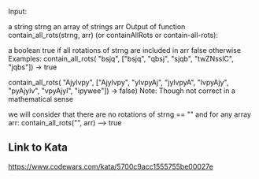 Input:

a string strng
an array of strings arr
Output of function contain_all_rots(strng, arr) (or containAllRots or contain-all-rots):

a boolean true if all rotations of strng are included in arr
false otherwise
Examples:
contain_all_rots(
  "bsjq", ["bsjq", "qbsj", "sjqb", "twZNsslC", "jqbs"]) -> true

contain_all_rots(
  "Ajylvpy", ["Ajylvpy", "ylvpyAj", "jylvpyA", "lvpyAjy", "pyAjylv", "vpyAjyl", "ipywee"]) -> false)
Note:
Though not correct in a mathematical sense

we will consider that there are no rotations of strng == ""
and for any array arr: contain_all_rots("", arr) --> true

## Link to Kata
https://www.codewars.com/kata/5700c9acc1555755be00027e